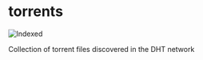 torrents 
========
![Indexed](https://img.shields.io/badge/indexed-156221-blue)

Collection of torrent files discovered in the DHT network
